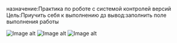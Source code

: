 назначение:Практика по роботе с системой контролей версий
Цель:Приучить себя к выполнению дз
вывод:заполнить поле выполнения работы

![Image alt](https://github.com/dimafil1903/010217/raw/master/image/Снимок1.png)
![Image alt](https://github.com/dimafil1903/010217/raw/master/image/Снимок2.png)
![Image alt](https://github.com/dimafil1903/010217/raw/master/image/Снимок3.png)


